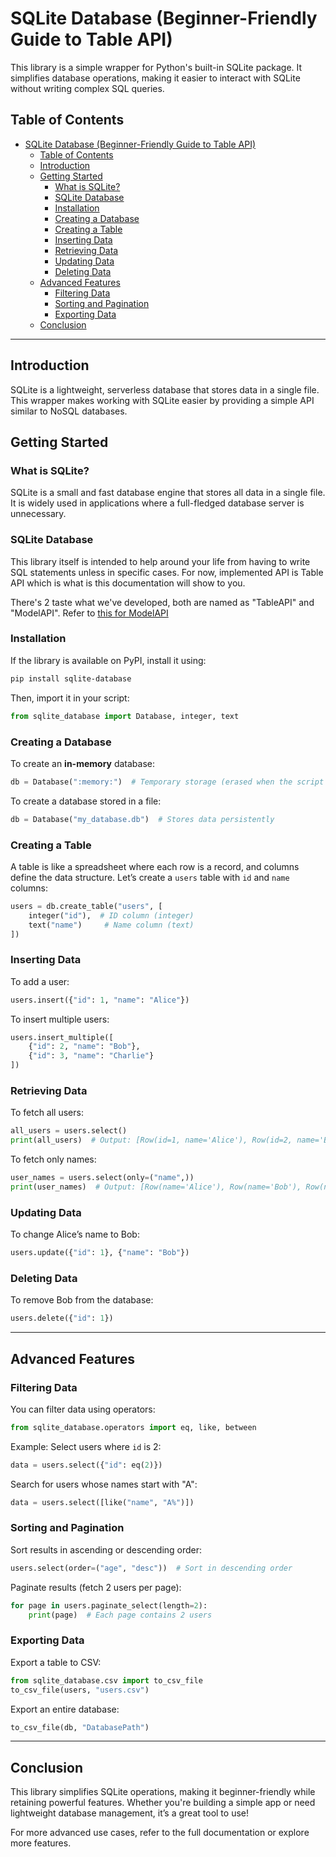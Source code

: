 # SQLite Database (Beginner-Friendly Guide to Table API)

This library is a simple wrapper for Python's built-in SQLite package. It simplifies database operations, making it easier to interact with SQLite without writing complex SQL queries.

## Table of Contents

- [SQLite Database (Beginner-Friendly Guide to Table API)](#sqlite-database-beginner-friendly-guide-to-table-api)
  - [Table of Contents](#table-of-contents)
  - [Introduction](#introduction)
  - [Getting Started](#getting-started)
    - [What is SQLite?](#what-is-sqlite)
    - [SQLite Database](#sqlite-database)
    - [Installation](#installation)
    - [Creating a Database](#creating-a-database)
    - [Creating a Table](#creating-a-table)
    - [Inserting Data](#inserting-data)
    - [Retrieving Data](#retrieving-data)
    - [Updating Data](#updating-data)
    - [Deleting Data](#deleting-data)
  - [Advanced Features](#advanced-features)
    - [Filtering Data](#filtering-data)
    - [Sorting and Pagination](#sorting-and-pagination)
    - [Exporting Data](#exporting-data)
  - [Conclusion](#conclusion)

---

## Introduction

SQLite is a lightweight, serverless database that stores data in a single file. This wrapper makes working with SQLite easier by providing a simple API similar to NoSQL databases.

## Getting Started

### What is SQLite?

SQLite is a small and fast database engine that stores all data in a single file. It is widely used in applications where a full-fledged database server is unnecessary.

### SQLite Database

This library itself is intended to help around your life from having to write SQL statements unless in specific cases. For now, implemented API is Table API which is what is this documentation will show to you.

There's 2 taste what we've developed, both are named as "TableAPI" and "ModelAPI". Refer to [this for ModelAPI](./ModelAPI.md)

### Installation

If the library is available on PyPI, install it using:

```bash
pip install sqlite-database
```

Then, import it in your script:

```python
from sqlite_database import Database, integer, text
```

### Creating a Database

To create an **in-memory** database:

```python
db = Database(":memory:")  # Temporary storage (erased when the script ends)
```

To create a database stored in a file:

```python
db = Database("my_database.db")  # Stores data persistently
```

### Creating a Table

A table is like a spreadsheet where each row is a record, and columns define the data structure. Let’s create a `users` table with `id` and `name` columns:

```python
users = db.create_table("users", [
    integer("id"),  # ID column (integer)
    text("name")     # Name column (text)
])
```

### Inserting Data

To add a user:

```python
users.insert({"id": 1, "name": "Alice"})
```

To insert multiple users:

```python
users.insert_multiple([
    {"id": 2, "name": "Bob"},
    {"id": 3, "name": "Charlie"}
])
```

### Retrieving Data

To fetch all users:

```python
all_users = users.select()
print(all_users)  # Output: [Row(id=1, name='Alice'), Row(id=2, name='Bob'), Row(id=3, name='Charlie')]
```

To fetch only names:

```python
user_names = users.select(only=("name",))
print(user_names)  # Output: [Row(name='Alice'), Row(name='Bob'), Row(name='Charlie')]
```

### Updating Data

To change Alice’s name to Bob:

```python
users.update({"id": 1}, {"name": "Bob"})
```

### Deleting Data

To remove Bob from the database:

```python
users.delete({"id": 1})
```

---

## Advanced Features

### Filtering Data

You can filter data using operators:

```python
from sqlite_database.operators import eq, like, between
```

Example: Select users where `id` is 2:

```python
data = users.select({"id": eq(2)})
```

Search for users whose names start with "A":

```python
data = users.select([like("name", "A%")])
```

### Sorting and Pagination

Sort results in ascending or descending order:

```python
users.select(order=("age", "desc"))  # Sort in descending order
```

Paginate results (fetch 2 users per page):

```python
for page in users.paginate_select(length=2):
    print(page)  # Each page contains 2 users
```

### Exporting Data

Export a table to CSV:

```python
from sqlite_database.csv import to_csv_file
to_csv_file(users, "users.csv")
```

Export an entire database:

```python
to_csv_file(db, "DatabasePath")
```

---

## Conclusion

This library simplifies SQLite operations, making it beginner-friendly while retaining powerful features. Whether you're building a simple app or need lightweight database management, it’s a great tool to use!

For more advanced use cases, refer to the full documentation or explore more features.
